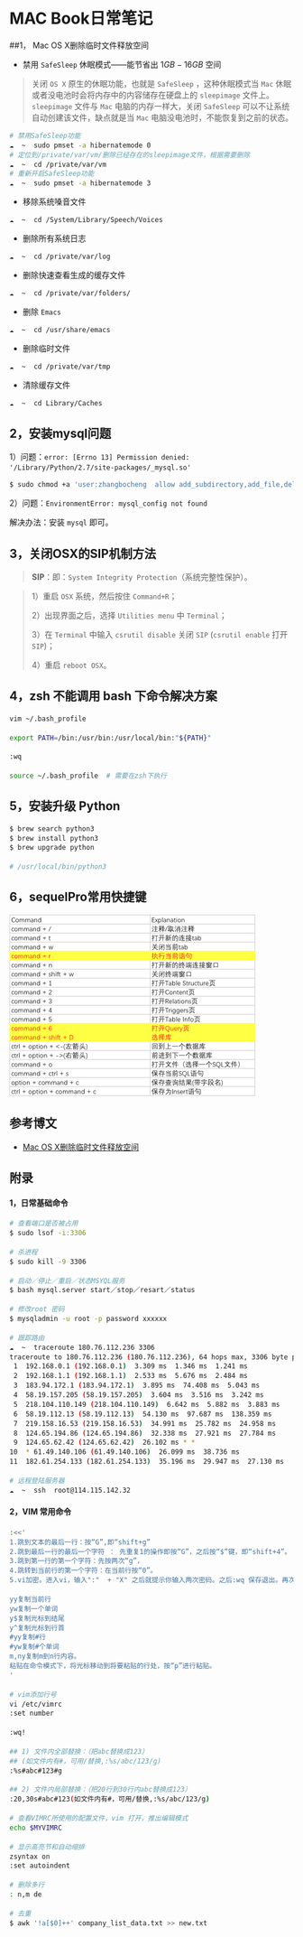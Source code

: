 # MAC Book日常笔记

##1， Mac OS X删除临时文件释放空间

- 禁用 `SafeSleep` 休眠模式——能节省出 $1GB-16GB$ 空间

> 关闭 `OS X` 原生的休眠功能，也就是 `SafeSleep`	，这种休眠模式当 `Mac` 休眠或者没电池时会将内存中的内容储存在硬盘上的 `sleepimage` 文件上。 `sleepimage` 文件与 `Mac` 电脑的内存一样大，关闭 `SafeSleep` 可以不让系统自动创建该文件，缺点就是当 `Mac` 电脑没电池时，不能恢复到之前的状态。

```bash
# 禁用SafeSleep功能
☁  ~  sudo pmset -a hibernatemode 0
# 定位到/private/var/vm/删除已经存在的sleepimage文件，根据需要删除
☁  ~  cd /private/var/vm
# 重新开启SafeSleep功能
☁  ~  sudo pmset -a hibernatemode 3
```

- 移除系统嗓音文件

```bash
☁  ~  cd /System/Library/Speech/Voices
```

- 删除所有系统日志

```bash
☁  ~  cd /private/var/log
```

- 删除快速查看生成的缓存文件

```bash
☁  ~  cd /private/var/folders/
```

- 删除 `Emacs`

```bash
☁  ~  cd /usr/share/emacs
```

- 删除临时文件

```bash
☁  ~  cd /private/var/tmp
```

- 清除缓存文件

```bash
☁  ~  cd Library/Caches
```

## 2，安装mysql问题

1）问题：`error: [Errno 13] Permission denied: '/Library/Python/2.7/site-packages/_mysql.so' `

```bash
$ sudo chmod +a 'user:zhangbocheng  allow add_subdirectory,add_file,delete_child,directory_inherit' /Library/Python/2.7/site-packages   
```

2）问题：`EnvironmentError: mysql_config not found`

解决办法：安装 `mysql` 即可。

## 3，关闭OSX的SIP机制方法

> **SIP**：即：`System Integrity Protection`（系统完整性保护）。

> 1）重启 `OSX` 系统，然后按住 `Command+R`；
>
> 2）出现界面之后，选择 `Utilities menu` 中 `Terminal`；
>
> 3）在 `Terminal` 中输入 `csrutil disable` 关闭 `SIP` (`csrutil enable` 打开 `SIP`)；
>
> 4）重启 `reboot OSX`。

## 4，zsh 不能调用 bash 下命令解决方案

```bash
vim ~/.bash_profile

export PATH=/bin:/usr/bin:/usr/local/bin:"${PATH}"

:wq

source ~/.bash_profile  # 需要在zsh下执行
```

## 5，安装升级 Python

```bash
$ brew search python3
$ brew install python3
$ brew upgrade python

# /usr/local/bin/python3
```

## 6，sequelPro常用快捷键

![image-20200910225540431](images/image-20200910225540431.png)



## 参考博文

- [Mac OS X删除临时文件释放空间](https://blog.csdn.net/x_focus/article/details/50042385)



## 附录

#### 1，日常基础命令

```bash
# 查看端口是否被占用
$ sudo lsof -i:3306

# 杀进程
$ sudo kill -9 3306

# 启动／停止／重启／状态MSYQL服务
$ bash mysql.server start／stop／resart／status

# 修改root 密码    
$ mysqladmin -u root -p password xxxxxx

# 跟踪路由
☁  ~  traceroute 180.76.112.236 3306 
traceroute to 180.76.112.236 (180.76.112.236), 64 hops max, 3306 byte packets
 1  192.168.0.1 (192.168.0.1)  3.309 ms  1.346 ms  1.241 ms
 2  192.168.1.1 (192.168.1.1)  2.533 ms  5.676 ms  2.484 ms
 3  183.94.172.1 (183.94.172.1)  3.895 ms  74.408 ms  5.043 ms
 4  58.19.157.205 (58.19.157.205)  3.604 ms  3.516 ms  3.242 ms
 5  218.104.110.149 (218.104.110.149)  6.642 ms  5.882 ms  3.883 ms
 6  58.19.112.13 (58.19.112.13)  54.130 ms  97.687 ms  138.359 ms
 7  219.158.16.53 (219.158.16.53)  34.991 ms  25.782 ms  24.958 ms
 8  124.65.194.86 (124.65.194.86)  32.338 ms  27.921 ms  27.784 ms
 9  124.65.62.42 (124.65.62.42)  26.102 ms * *
10  * 61.49.140.106 (61.49.140.106)  26.099 ms  38.736 ms
11  182.61.254.133 (182.61.254.133)  35.196 ms  29.947 ms  27.130 ms

# 远程登陆服务器
☁  ~  ssh  root@114.115.142.32
```

#### 2，VIM 常用命令

```bash
:<<'
1.跳到文本的最后一行：按“G”,即“shift+g”
2.跳到最后一行的最后一个字符 ： 先重复1的操作即按“G”，之后按“$”键，即“shift+4”。
3.跳到第一行的第一个字符：先按两次“g”，
4.跳转到当前行的第一个字符：在当前行按“0”。
5.vi加密。进入vi，输入":"  + "X" 之后就提示你输入两次密码。之后:wq 保存退出。再次进入时就提示你输入密码了。如果你不想要密码了，就:X 提示你输入密码时连续按两次回车，就搞定了。

yy复制当前行
yw复制一个单词
y$复制光标到结尾
y^复制光标到行首
#yy复制#行
#yw复制#个单词
m,ny复制m到n行内容。
粘贴在命令模式下，将光标移动到将要粘贴的行处，按“p”进行粘贴。
'

# vim添加行号
vi /etc/vimrc
:set number

:wq!

## 1) 文件内全部替换：（把abc替换成123）
## (如文件内有#，可用/替换,:%s/abc/123/g)
:%s#abc#123#g 

## 2) 文件内局部替换：（把20行到30行内abc替换成123）
:20,30s#abc#123(如文件内有#，可用/替换,:%s/abc/123/g)

# 查看VIMRC所使用的配置文件，vim 打开，推出编辑模式
echo $MYVIMRC

# 显示高亮节和自动缩排
zsyntax on
:set autoindent

# 删除多行
: n,m de

# 去重
$ awk '!a[$0]++' company_list_data.txt >> new.txt
```


